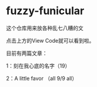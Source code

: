 # fuzzy-funicular
这个仓库用来放各种乱七八糟的文


点击上方的View Code就可以看到啦。

目前有两篇文章：

1：刻在我心底的名字（19）

2：A little favor （all 9/9 all）
